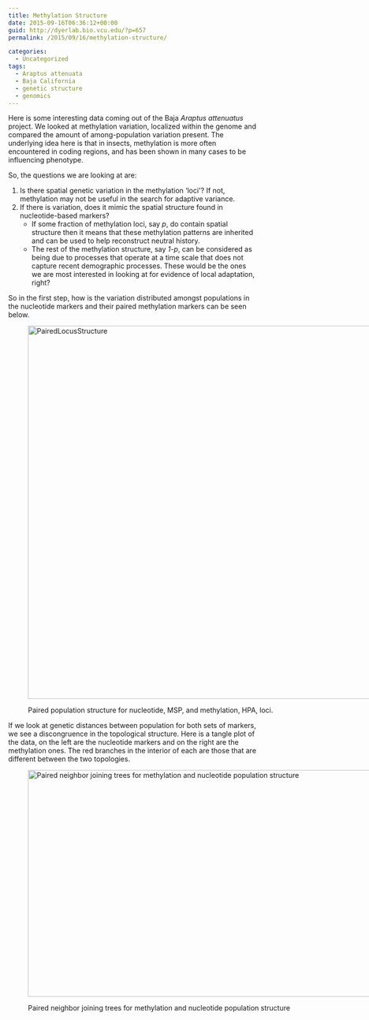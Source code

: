 ```yaml
---
title: Methylation Structure
date: 2015-09-16T06:36:12+00:00
guid: http://dyerlab.bio.vcu.edu/?p=657
permalink: /2015/09/16/methylation-structure/

categories:
  - Uncategorized
tags:
  - Araptus attenuata
  - Baja California
  - genetic structure
  - genomics
---
```

Here is some interesting data coming out of the Baja _Araptus attenuatus_ project.  We looked at methylation variation, localized within the genome and compared the amount of among-population variation present.  The underlying idea here is that in insects, methylation is more often encountered in coding regions, and has been shown in many cases to be influencing phenotype.

<!--more-->So, the questions we are looking at are:

  1. Is there spatial genetic variation in the methylation &#8216;loci'?  If not, methylation may not be useful in the search for adaptive variance.
  2. If there is variation, does it mimic the spatial structure found in nucleotide-based markers? 
      * If some fraction of methylation loci, say _p_, do contain spatial structure then it means that these methylation patterns are inherited and can be used to help reconstruct neutral history.
      * The rest of the methylation structure, say _1-p_, can be considered as being due to processes that operate at a time scale that does not capture recent demographic processes.  These would be the ones we are most interested in looking at for evidence of local adaptation, right?

So in the first step, how is the variation distributed amongst populations in the nucleotide markers and their paired methylation markers can be seen below.<figure id="attachment_659" aria-describedby="caption-attachment-659" style="width: 760px" class="wp-caption aligncenter">

<img class="wp-image-659 size-full" src="http://localhost/wordpress/wp-content/uploads/2015/09/PairedLocusStructure.png" alt="PairedLocusStructure" width="760" height="757" srcset="http://localhost/wordpress/wp-content/uploads/2015/09/PairedLocusStructure.png 760w, http://localhost/wordpress/wp-content/uploads/2015/09/PairedLocusStructure-150x150.png 150w, http://localhost/wordpress/wp-content/uploads/2015/09/PairedLocusStructure-300x300.png 300w" sizes="(max-width: 760px) 100vw, 760px" /> <figcaption id="caption-attachment-659" class="wp-caption-text">Paired population structure for nucleotide, MSP, and methylation, HPA, loci.</figcaption></figure> 

If we look at genetic distances between population for both sets of markers, we see a discongruence in the topological structure.  Here is a tangle plot of the data, on the left are the nucleotide markers and on the right are the methylation ones.  The red branches in the interior of each are those that are different between the two topologies.<figure id="attachment_660" aria-describedby="caption-attachment-660" style="width: 718px" class="wp-caption aligncenter">

<img class="wp-image-660 size-full" src="http://localhost/wordpress/wp-content/uploads/2015/09/Tanglegram.png" alt="Paired neighbor joining trees for methylation and nucleotide population structure" width="718" height="460" srcset="http://localhost/wordpress/wp-content/uploads/2015/09/Tanglegram.png 718w, http://localhost/wordpress/wp-content/uploads/2015/09/Tanglegram-300x192.png 300w" sizes="(max-width: 718px) 100vw, 718px" /> <figcaption id="caption-attachment-660" class="wp-caption-text">Paired neighbor joining trees for methylation and nucleotide population structure</figcaption></figure>